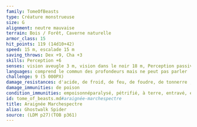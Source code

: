 ```yaml
---
family: TomeOfBeasts
type: Créature monstrueuse
size: G
alignment: neutre mauvaise
terrain: Bois / Forêt, Caverne naturelle
armor_class: 15
hit_points: 119 (14d10+42)
speed: 15 m, escalade 15 m
saving_throws: Dex +9, Cha +3
skills: Perception +6
senses: vision aveugle 3 m, vision dans le noir 18 m, Perception passive 16
languages: comprend le commun des profondeurs mais ne peut pas parler
challenge: 9 (5 000PX)
damage_resistances: d'acide, de froid, de feu, de foudre, de tonnerre ; contondants, perforants et tranchants issus d'armes non magiques
damage_immunities: de poison
condition_immunities: empoisonnéparalysé, pétrifié, à terre, entravé, étourdi La marchespectre se termine quand l'araignée décide d'y mettre un terme par une action bonus ou quand elle meurt.
id: tome_of_beasts.md#araignée-marchespectre
title: Araignée Marchespectre
alias: Ghostwalk Spider
source: (LDM p27)(TOB p361)
---
```


